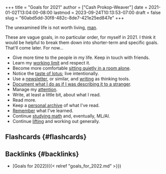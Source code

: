 +++
title = "Goals for 2021"
author = ["Cash Prokop-Weaver"]
date = 2021-01-02T13:04:00-08:00
lastmod = 2023-09-24T10:13:53-07:00
draft = false
slug = "60abd5dd-30f8-482c-8de7-421e25ed847e"
+++

The unexamined life is not worth living, [man](https://youtu.be/l2kN7pEME4o?t=51).

These are vague goals, in no particular order, for myself in 2021. I think it would be helpful to break them down into shorter-term and specific goals. That'll come later. For now...

-   Give more time to the people in my life. Keep in touch with friends.
-   Learn my [working limit](https://www.lesswrong.com/posts/c8EeJtqnsKyXdLtc5/how-long-can-people-usefully-work) and respect it.
-   Become more comfortable [sitting quietly in a room alone](https://news.ycombinator.com/item?id=25482927).
-   Notice the [taste of lotus](https://www.lesswrong.com/posts/KwdcMts8P8hacqwrX/noticing-the-taste-of-lotus); live intentionally.
-   Use a [newsletter](https://www.lesswrong.com/posts/TyswYDeub7mxMXCgi/the-monthly-newsletter-as-thinking-tool), or similar, and [writing](https://www.google.com/search?rlz=1CAZJXP_enUS900&sxsrf=ALeKk018Uxd8MrGMD408ZNQF-K2ojSC2kA%3A1609550898080&ei=MszvX8auBI73-gTq8L_IBg&q=writing+thinking+tool&oq=writing+thinking+tool&gs_lcp=CgZwc3ktYWIQDFAAWABggc0GaABwAXgAgAEAiAEAkgEAmAEAqgEHZ3dzLXdpeg&sclient=psy-ab&ved=0ahUKEwjGj5ysjPztAhWOu54KHWr4D2kQ4dUDCA4) as thinking tools.
-   [Document what I do as if I was describing it to a stranger](https://news.ycombinator.com/item?id=24259861).
-   Manage my [attention](https://www.lesswrong.com/posts/aDtzAZf3LnwYvmBP7/attention-is-your-scarcest-resource).
-   Write, at least a little bit, about what I read.
-   Read more.
-   Keep a [personal archive](http://www.zotero.org) of what I've read.
-   [Remember](https://apps.ankiweb.net/) what I've learned.
-   Continue [studying math](https://news.ycombinator.com/item?id=25595583) and, eventually, ML/AI.
-   Continue [lifting](https://docs.google.com/spreadsheets/d/1y0rATMeou3hKTt7yDgbNwvtOitZSVFEbjeZBH3AZ5Gs/edit?usp=sharing) and working out generally.


## Flashcards {#flashcards}


## Backlinks {#backlinks}

-   [Goals for 2022]({{< relref "goals_for_2022.md" >}})
